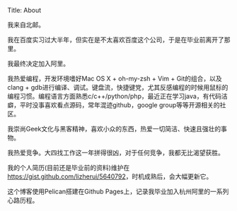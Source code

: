 Title: About

我来自北邮。

我在百度实习过大半年，但实在是不太喜欢百度这个公司，于是在毕业前离开了那里。

我最终决定加入阿里。

我热爱编程，开发环境嗜好Mac OS X + oh-my-zsh + Vim + Git的组合，以及clang + gdb进行编译、调试。键盘流，快捷键党，尤其反感编程的时候用鼠标的编程习惯。编程语言方面熟悉c/c++/python/php，最近正在学习java，有代码洁癖，平时没事喜欢看点源码，常年混迹github，google group等等开源相关的社区。

我崇尚Geek文化与黑客精神，喜欢小众的东西，热爱一切简洁、快速且强壮的事物。

我热爱竞争。大四找工作这一年拼得很凶，对于任何竞争，我都无比渴望获胜。

我的个人简历(目前还是毕业前的资料)维护在<https://gist.github.com/lizherui/5640792>，时机成熟后，会大幅更新它。

这个博客使用Pelican搭建在Github Pages上，记录我毕业加入杭州阿里的一系列心路历程。
